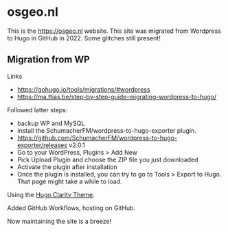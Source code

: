 # osgeo.nl
This is the https://osgeo.nl website. 
This site was migrated from Wordpress to Hugo in GitHub in 2022. 
Some glitches still present!

## Migration from WP
Links

* https://gohugo.io/tools/migrations/#wordpress
* https://ma.ttias.be/step-by-step-guide-migrating-wordpress-to-hugo/

Followed latter steps:

* backup WP and MySQL 
* install the SchumacherFM/wordpress-to-hugo-exporter plugin. 
* https://github.com/SchumacherFM/wordpress-to-hugo-exporter/releases v2.0.1 
* Go to your WordPress, Plugins > Add New
* Pick Upload Plugin and choose the ZIP file you just downloaded
* Activate the plugin after installation
* Once the plugin is installed, you can try to go to Tools > Export to Hugo. That page might take a while to load.
  

Using the [Hugo Clarity Theme](https://github.com/chipzoller/hugo-clarity).

Added GitHub Workflows, hosting on GitHub. 

Now maintaining the site is a breeze!

